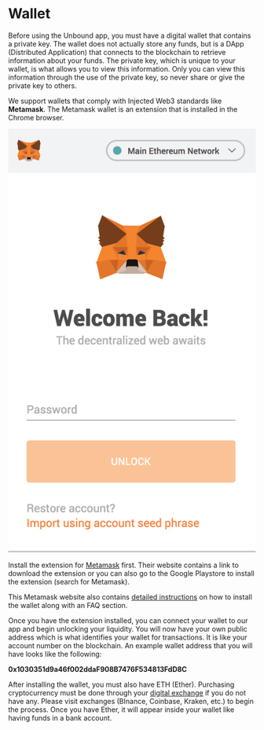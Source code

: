 # Wallet

Before using the Unbound app, you must have a digital wallet that contains a private key. The wallet does not actually store any funds, but is a DApp \(Distributed Application\) that connects to the blockchain to retrieve information about your funds. The private key, which is unique to your wallet, is what allows you to view this information. Only you can view this information through the use of the private key, so never share or give the private key to others. 

We support wallets that comply with Injected Web3 standards like **Metamask**. The Metamask wallet is an extension that is installed in the Chrome browser.

![The Metamask Wallet extension](../.gitbook/assets/screen-shot-2020-09-12-at-9.54.20-am.png)

Install the extension for [Metamask](https://metamask.io/) first. Their website contains a link to download the extension or you can also go to the Google Playstore to install the extension \(search for Metamask\). 

This Metamask website also contains [detailed instructions](https://metamask.io/faqs.html) on how to install the wallet along with an FAQ section. 

Once you have the extension installed, you can connect your wallet to our app and begin unlocking your liquidity. You will now have your own public address which is what identifies your wallet for transactions. It is like your account number on the blockchain. An example wallet address that you will have looks like the following:

**0x1030351d9a46f002ddaF908B7476F534813FdD8C**

After installing the wallet, you must also have ETH \(Ether\). Purchasing cryptocurrency must be done through your [digital exchange](https://en.wikipedia.org/wiki/Cryptocurrency_exchange) if you do not have any. Please visit exchanges \(BInance, Coinbase, Kraken, etc.\) to begin the process. Once you have Ether, it will appear inside your wallet like having funds in a bank account.

